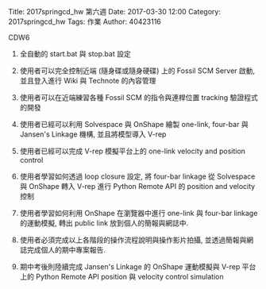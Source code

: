 Title: 2017springcd_hw 第六週
Date: 2017-03-30 12:00
Category: 2017springcd_hw
Tags: 作業
Author: 40423116

<!-- PELICAN_END_SUMMARY -->

CDW6

1. 全自動的 start.bat 與 stop.bat 設定

2. 使用者可以完全控制近端 (隨身碟或隨身硬碟) 上的 Fossil SCM Server 啟動, 並且登入進行 Wiki 與 Technote 的內容管理

3. 使用者可以在近端練習各種 Fossil SCM 的指令與連桿位置 tracking 驗證程式的開發

4. 使用者已經可以利用 Solvespace 與 OnShape 繪製 one-link, four-bar 與 Jansen's Linkage 機構, 並且將模型導入 V-rep

5. 使用者已經可以完成 V-rep 模擬平台上的 one-link velocity and position control

6. 使用者學習如何透過 loop closure 設定, 將 four-bar linkage 從 Solvespace 與 OnShape 轉入 V-rep 進行 Python Remote API 的 position and velocity 控制

7. 使用者學習如何利用 OnShape 在瀏覽器中進行 one-link 與 four-bar linkage 的運動模擬, 轉出 public link 放到個人的簡報與網誌中.

8. 使用者必須完成以上各階段的操作流程說明與操作影片拍攝, 並透過簡報與網誌完成個人的期中專案報告.

9. 期中考後則陸續完成 Jansen's Linkage 的 OnShape 運動模擬與 V-rep 平台上的 Python Remote API position 與 velocity control simulation